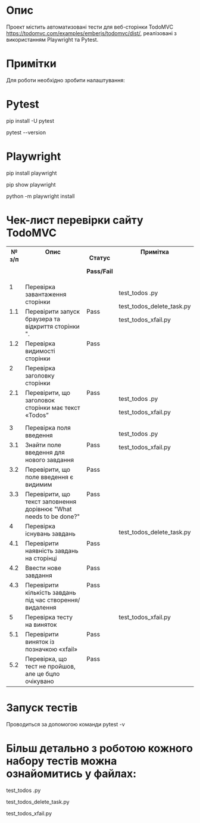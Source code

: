 # ﻿Опис

Проект містить автоматизовані тести для веб-сторінки TodoMVC https://todomvc.com/examples/emberjs/todomvc/dist/, реалізовані з використанням Playwright та Pytest.

# Примітки

Для роботи необхідно зробити налаштування:

# Pytest

pip install -U pytest

pytest --version

# Playwright

pip install playwright

pip show playwright

python -m playwright install

# **Чек-лист перевірки сайту TodoMVC**

<table><tr><th valign="top">№ з/п</th><th valign="top">Опис</th><th valign="top"><p>Статус </p><p>Pass/Fail</p></th><th valign="top">Примітка</th></tr>
<tr><td valign="top">1</td><td valign="top">Перевірка завантаження сторінки</td><td valign="top"></td><td rowspan="3" valign="top"><p>test_todos .py</p><p>test_todos_delete_task.py</p><p>test_todos_xfail.py</p></td></tr>
<tr><td valign="top">1.1</td><td valign="top">Перевірити запуск браузера та відкриття сторінки <https://todomvc.com/examples/emberjs/todomvc/dist/>".</td><td valign="top">Pass</td></tr>
<tr><td valign="top">1.2</td><td valign="top">Перевірка видимості сторінки</td><td valign="top">Pass</td></tr>
<tr><td valign="top">2</td><td valign="top">Перевірка заголовку сторінки</td><td valign="top"></td><td valign="top"></td></tr>
<tr><td valign="top">2.1</td><td valign="top">Перевірити, що заголовок сторінки має текст «Todos”</td><td valign="top">Pass</td><td valign="top"><p>test_todos .py</p><p>test_todos_xfail.py</p><p></p></td></tr>
<tr><td valign="top">3</td><td valign="top">Перевірка поля введення</td><td valign="top"></td><td rowspan="4" valign="top"><p>test_todos .py</p><p>test_todos_xfail.py</p><p></p></td></tr>
<tr><td valign="top">3.1</td><td valign="top">Знайти поле введення для нового завдання</td><td valign="top">Pass</td></tr>
<tr><td valign="top">3.2</td><td valign="top">Перевірити, що поле введення є видимим </td><td valign="top">Pass</td></tr>
<tr><td valign="top">3.3</td><td valign="top">Перевірити, що текст заповнення дорівнює "What needs to be done?"</td><td valign="top">Pass</td></tr>
<tr><td valign="top">4</td><td valign="top">Перевірка існувань завдань</td><td valign="top"></td><td rowspan="4" valign="top"><p>test_todos_delete_task.py</p><p></p></td></tr>
<tr><td valign="top">4.1</td><td valign="top">Перевірити наявність завдань на сторінці</td><td valign="top">Pass</td></tr>
<tr><td valign="top">4.2</td><td valign="top">Ввести нове завдання</td><td valign="top">Pass</td></tr>
<tr><td valign="top">4.3</td><td valign="top">Перевірити кількість завдань під час створення/видалення</td><td valign="top">Pass</td></tr>
<tr><td valign="top">5</td><td valign="top">Перевірка тесту на виняток</td><td valign="top"></td><td rowspan="3" valign="top">test_todos_xfail.py</td></tr>
<tr><td valign="top">5.1</td><td valign="top">Перевірити виняток із позначкою «xfail» </td><td valign="top">Pass</td></tr>
<tr><td valign="top"><p>5.2</p><p></p></td><td valign="top">Перевірка, що тест не пройшов, але це бцло очікувано</td><td valign="top">Pass</td></tr>
</table>

# Запуск тестів

Проводиться за допомогою команди pytest -v

# Більш детально з роботою кожного набору тестів можна ознайомитись у файлах:

test\_todos .py

test\_todos\_delete\_task.py

test\_todos\_xfail.py
